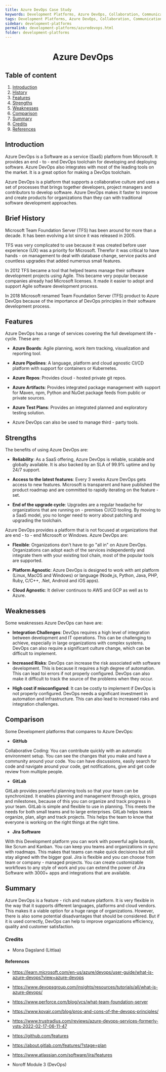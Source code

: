 ```yaml
---
title: Azure DevOps Case Study
keywords: Development Platforms, Azure DevOps, Collaboration, Communication
tags: Development Platforms, Azure DevOps, Collaboration, Communication
sidebar: development-platforms
permalink: development-platforms/azuredevops.html
folder: development-platforms
---
```


<h1 align="center">Azure DevOps</h1>

## Table of content

1. [Introduction](#introduction)
2. [History](#brief-history)
3. [Features](#features)
4. [Strengths](#strengths)
5. [Weaknesses](#weaknesses)
6. [Comparison](#comparison)
7. [Summary](#summary)
8. [Credits](#credits)
9. [References](#references)

## Introduction

Azure DevOps is a Software as a service (SaaS) platform from Microsoft. It provides an end - to - end DevOps toolchain for developing and deploying software. Azure DevOps also integrates with most of the leading tools on the market. It is a great option for making a DevOps toolchain.

Azure DevOps is a platform that supports a collaborative culture and uses a set of processes that brings together developers, project managers and contributors to develop software. Azure DevOps makes it faster to improve and create products for organizations than they can with traditional software development approaches.

## Brief History

Microsoft Team Foundation Server (TFS) has been around for more than a decade. It has been evolving a lot since it was released in 2005.

TFS was very complicated to use because it was created before user experience (UX) was a priority for Microsoft. Therefor it was critical to have hands - on management to deal with database change, service packs and countless upgrades that added numerous small features.

In 2012 TFS became a tool that helped teams manage their software development projects using Agile. This became very popular because companies already had Microsoft licenses. It made it easier to adopt and support Agile software development process.

In 2018 Microsoft renamed Team Foundation Server (TFS) product to Azure DevOps because of the importance af DevOps principles in their software development process.

## Features

Azure DevOps has a range of services covering the full development life - cycle. These are:

- **Azure Boards**: Agile planning, work item tracking, visualization and reporting tool.

- **Azure Pipelines**: A language, platform and cloud agnostic CI/CD platform with support for containers or Kubernetes.

- **Azure Repos**: Provides cloud - hosted private git repos.

- **Azure Artifacts**: Provides integrated package management with support for Maven, npm, Python and NuGet package feeds from public or private sources.

- **Azure Test Plans**: Provides an integrated planned and exploratory testing solution.

- Azure DevOps can also be used to manage third - party tools.

## Strengths

The benefits of using Azure DevOps are:

- **Reliability**: As a SaaS offering, Azure DevOps is reliable, scalable and globally available. It is also backed by an SLA of 99.9% uptime and by 24/7 support.

- **Access to the latest features**: Every 3 weeks Azure DevOps gets access to new features. Microsoft is transparent and have published the product roadmap and are committed to rapidly iterating on the feature - set.

- **End of the upgrade cycle**: Upgrades are a regular headache for organizations that are running on - premises CI/CD tooling. By moving to a SaaS model, you no longer need to worry about patching and upgrading the toolchain.

Azure DevOps provides a platform that is not focused at organizations that are end - to - end Microsoft or Windows.
Azure DevOps are:

- **Flexible**: Organizations don't have to go "all in" on Azure DevOps. Organizations can adopt each of the services independently and integrate them with your existing tool chain, most of the popular tools are supported.

- **Platform Agnostic**: Azure DevOps is designed to work with ant platform (Linux, MacOS and Windows) or language (Node,js, Python, Java, PHP, Ruby, C/C++, .Net, Android and iOS apps).

- **Cloud Agnostic**: It deliver continuos to AWS and GCP as well as to Azure.

## Weaknesses

Some weaknesses Azure DevOps can have are:

- **Integration Challenges**: DevOps requires a high level of integration between development and IT operations. This can be challenging to achieve, especially in large organizations with complex systems. DevOps can also require a significant culture change, which can be difficult to implement.

- **Increased Risks**: DevOps can increase the risk associated with software development. This is because it requires a high degree of automation. This can lead toi errors if not properly configured. DevOps can also make it difficult to track the source of the problems when they occur.

- **High cost if misconfigured**: It can be costly to implement if DevOps is not properly configured. DevOps needs a significant investment in automation and infrastructure. This can also lead to increased risks and integration challenges.

## Comparison

Some Development platforms that compares to Azure DevOps:

- **GitHub**

Collaborative Coding: You can contribute quickly with an automatic environment setup. You can see the changes that you make and have a community around your code. You can have discussions, easily search for code and navigate around your code, get notifications, give and get code review from multiple people.

- **GitLab**

GitLab provides powerful planning tools so that your team can be synchronized. It enables planning and management through epics, groups and milestones, because of this you can organize and track progress in your team. GitLab is simple and flexible to use in planning. This meets the needs for both small teams and to large enterprises. GitLab helps teams organize, plan, align and track projects. This helps the team to know that everyone is working on the right things at the right time.

- **Jira Software**

With this Development platform you can work with powerful agile boards, like Scrum and Kanban. You can keep you teams and organizations in sync with roadmaps. This makes that teams can make quick decisions but still stay aligned with the bigger goal. Jira is flexible and you can choose from team or company - managed projects. You can create customizable workflows to any style of work and you can extend the power of Jira Software with 3000+ apps and integrations that are available.

## Summary

Azure DevOps is a feature - rich and mature platform. It is very flexible in the way that it supports different languages, platforms and cloud vendors. This makes it a viable option for a huge range of organizations. However, there is also some potential disadvantages that should be considered. But if it is used correctly, DevOps can help to improve organizations efficiency, quality and customer satisfaction.

### Credits

- Mona Dagsland (Littlaa)

#### References

- https://learn.microsoft.com/en-us/azure/devops/user-guide/what-is-azure-devops?view=azure-devops

- https://www.devopsgroup.com/insights/resources/tutorials/all/what-is-azure-devops/

- https://www.perforce.com/blog/vcs/what-team-foundation-server

- https://www.kovair.com/blog/pros-and-cons-of-the-devops-principles/

- https://www.trustradius.com/reviews/azure-devops-services-formerly-vsts-2022-02-17-06-11-47

- https://github.com/features

- https://about.gitlab.com/features/?stage=plan

- https://www.atlassian.com/software/jira/features

- Noroff Module 3 (DevOps)
